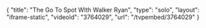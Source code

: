 {
    "title": "The Go To Spot WIth Walker Ryan",
    "type": "solo",
    "layout": "iframe-static",
    "videoId": "3764029",
    "url": "\/tvpembed\/3764029"
}